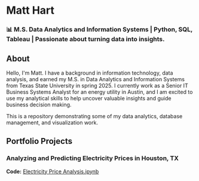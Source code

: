 # Matt Hart
### 📊 M.S. Data Analytics and Information Systems | Python, SQL, Tableau | Passionate about turning data into insights.
## About  
Hello, I'm Matt. I have a background in information technology, data analysis, and earned my M.S. in Data Analytics and Information Systems from Texas State University in spring 2025. I currently work as a Senior IT Business Systems Analyst for an energy utility in Austin, and I am excited to use my analytical skills to help uncover valuable insights and guide business decision making. 

This is a repository demonstrating some of my data analytics, database management, and visualization work. 

## Portfolio Projects
### Analyzing and Predicting Electricity Prices in Houston, TX
<strong>Code:</strong> [Electricity Price Analysis.ipynb](https://github.com/HartMG/HartMG/blob/main/ElectricityAnalysis.ipynb)

<!--
**HartMG/HartMG** is a ✨ _special_ ✨ repository because its `README.md` (this file) appears on your GitHub profile.

Here are some ideas to get you started:

- 🔭 I’m currently working on ...
- 🌱 I’m currently learning ...
- 👯 I’m looking to collaborate on ...
- 🤔 I’m looking for help with ...
- 💬 Ask me about ...
- 📫 How to find me: 
  - 🏢 [LinkedIn](https://www.linkedin.com/in/matt-hart-aa51a525/)
- 😄 Pronouns: ...
- ⚡ Fun fact: ... 
-->
